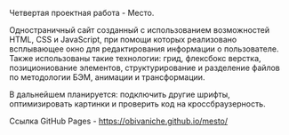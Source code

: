 Четвертая проектная работа - Место.

Одностраничный сайт созданный с использованием возможностей HTML, CSS и JavaScript, при помощи которых реализовано всплывающее окно для редактирования информации о пользователе. Также использованы такие технологии: грид, флексбокс верстка, позициониование элементов, структурирование и разделение файлов по методологии БЭМ, анимации и трансформации.

В дальнейшем планируется: подключить другие шрифты, оптимизировать картинки и проверить код на кроссбраузерность.

Ссылка GitHub Pages - https://obivaniche.github.io/mesto/
